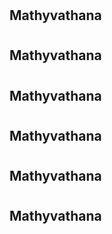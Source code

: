 # <h2>Mathyvathana </h2>
# <h2>Mathyvathana </h2>
# <h2>Mathyvathana </h2>
# <h2>Mathyvathana </h2>
# <h2>Mathyvathana </h2>
# <h2>Mathyvathana </h2>
>
